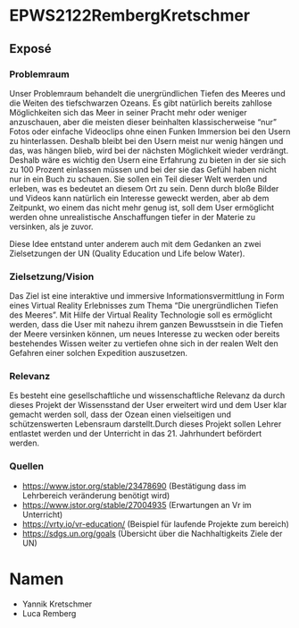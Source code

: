 # EPWS2122RembergKretschmer
## Exposé
### Problemraum
Unser Problemraum behandelt die unergründlichen Tiefen des Meeres und die Weiten des tiefschwarzen Ozeans. Es gibt natürlich bereits zahllose Möglichkeiten sich das Meer in seiner Pracht mehr oder weniger anzuschauen, aber die meisten dieser beinhalten klassischerweise “nur” Fotos oder einfache Videoclips ohne einen Funken Immersion bei den Usern zu hinterlassen. Deshalb bleibt bei den Usern meist nur wenig hängen und das, was hängen blieb, wird bei der nächsten Möglichkeit wieder verdrängt. Deshalb wäre es wichtig den Usern eine Erfahrung zu bieten in der sie sich zu 100 Prozent einlassen müssen und bei der sie das Gefühl haben nicht nur in ein Buch zu schauen. Sie sollen ein Teil dieser Welt werden und erleben, was es bedeutet an diesem Ort zu sein. Denn durch bloße Bilder und Videos kann natürlich ein Interesse geweckt werden, aber ab dem Zeitpunkt, wo einem das nicht mehr genug ist, soll dem User ermöglicht werden ohne unrealistische Anschaffungen tiefer in der Materie zu versinken, als je zuvor. 

Diese Idee entstand unter anderem auch mit dem Gedanken an zwei Zielsetzungen der UN (Quality Education und Life below Water).

### Zielsetzung/Vision
Das Ziel ist eine interaktive und immersive Informationsvermittlung in Form eines Virtual Reality Erlebnisses zum Thema “Die unergründlichen Tiefen des Meeres”. Mit Hilfe der Virtual Reality Technologie soll es ermöglicht werden, dass die User mit nahezu ihrem ganzen Bewusstsein in die Tiefen der Meere versinken können, um neues Interesse zu wecken oder bereits bestehendes Wissen weiter zu vertiefen ohne sich in der realen Welt den Gefahren einer solchen Expedition auszusetzen.

### Relevanz
Es besteht eine gesellschaftliche und wissenschaftliche Relevanz da durch dieses Projekt der Wissensstand der User erweitert wird und dem User klar gemacht werden soll, dass der Ozean einen vielseitigen und schützenswerten Lebensraum darstellt.Durch dieses Projekt sollen Lehrer entlastet werden und der Unterricht in das 21. Jahrhundert befördert werden.
### Quellen
* https://www.jstor.org/stable/23478690 (Bestätigung dass im Lehrbereich veränderung benötigt wird)
* https://www.jstor.org/stable/27004935 (Erwartungen an Vr im Unterricht)
* https://vrty.io/vr-education/ (Beispiel für laufende Projekte zum bereich)
* https://sdgs.un.org/goals (Übersicht über die Nachhaltigkeits Ziele der UN)

# Namen
* Yannik Kretschmer
* Luca Remberg

